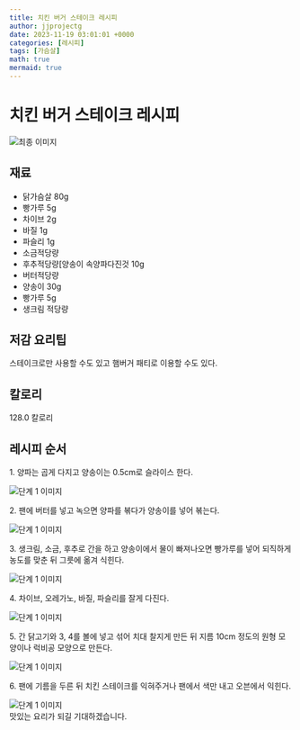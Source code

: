 ```yaml
---
title: 치킨 버거 스테이크 레시피
author: jjprojectg
date: 2023-11-19 03:01:01 +0000
categories: [레시피]
tags: [가슴살]
math: true
mermaid: true
---
```

<meta name="og:type" content="website"/>
<meta charset="UTF-8"/>
<div class="header">
  <h1>치킨 버거 스테이크 레시피</h1>
</div>

<div class="container my-4">
  <div class="row">
    <div class="col-12 col-md-6">
      <div class="recipe-image">
        <img src="http://www.foodsafetykorea.go.kr/uploadimg/20141117/20141117053715_1416213435185.jpg" class="step-image" alt="최종 이미지"/>
      </div>
    </div>
    <div class="col-12 col-md-6">
      <div class="ingredients">
        <h2>재료</h2>
        <ul class="card">
          <li> 닭가슴살 80g </li>
          <li>  빵가루 5g </li>
          <li>  차이브 2g </li>
          <li>  바질 1g </li>
          <li>  파슬리 1g </li>
          <li>  소금적당량 </li>
          <li>  후추적당량[양송이 속양파다진것 10g </li>
          <li>  버터적당량 </li>
          <li>  양송이 30g </li>
          <li>  빵가루 5g </li>
          <li>  생크림 적당량 </li>
</ul>
      </div>
    </div>
    <div class="col-12 col-md-6">
      <div class="ingredients">
        <h2>저감 요리팁</h2>
        <div class="card"> 
          <p>
            스테이크로만 사용할 수도 있고 햄버거 패티로 이용할 수도 있다.
          </p>
        </div>
      </div>
      <div class="ingredients">
        <h2>칼로리</h2>
        <div class="card"> 
          <p>
            128.0 칼로리
          </p>
        </div>
      </div>
    </div>
  </div>

  <h2 class="my-4">레시피 순서</h2>
  <div class="card recipe-card">
    <div class="card-body recipe-step">
      <p class="card-text step-description">1. 양파는 곱게 다지고 양송이는 0.5cm로 슬라이스 한다.</p>
      <img src="http://www.foodsafetykorea.go.kr/uploadimg/cook/981-1.jpg" alt="단계 1 이미지" class="step-image"/>
    </div>
  </div>
  <div class="card recipe-card">
    <div class="card-body recipe-step">
      <p class="card-text step-description">2. 팬에 버터를 넣고 녹으면 양파를 볶다가 양송이를 넣어 볶는다.</p>
      <img src="http://www.foodsafetykorea.go.kr/uploadimg/cook/981-2.jpg" alt="단계 1 이미지" class="step-image"/>
    </div>
  </div>
  <div class="card recipe-card">
    <div class="card-body recipe-step">
      <p class="card-text step-description">3. 생크림, 소금, 후추로 간을 하고 양송이에서 물이 빠져나오면 빵가루를 넣어 되직하게 농도를 맞춘 뒤 그릇에 옮겨 식힌다.</p>
      <img src="http://www.foodsafetykorea.go.kr/uploadimg/cook/981-3.jpg" alt="단계 1 이미지" class="step-image"/>
    </div>
  </div>
  <div class="card recipe-card">
    <div class="card-body recipe-step">
      <p class="card-text step-description">4. 차이브, 오레가노, 바질, 파슬리를 잘게 다진다.</p>
      <img src="http://www.foodsafetykorea.go.kr/uploadimg/cook/981-4.jpg" alt="단계 1 이미지" class="step-image"/>
    </div>
  </div>
  <div class="card recipe-card">
    <div class="card-body recipe-step">
      <p class="card-text step-description">5. 간 닭고기와 3, 4를 볼에 넣고 섞어 치대 찰지게 만든 뒤 지름 10cm 정도의 원형 모양이나 럭비공 모양으로 만든다.</p>
      <img src="http://www.foodsafetykorea.go.kr/uploadimg/cook/981-5.jpg" alt="단계 1 이미지" class="step-image"/>
    </div>
  </div>
  <div class="card recipe-card">
    <div class="card-body recipe-step">
      <p class="card-text step-description">6. 팬에 기름을 두른 뒤 치킨 스테이크를 익혀주거나 팬에서 색만 내고 오븐에서 익힌다.</p>
      <img src="http://www.foodsafetykorea.go.kr/uploadimg/cook/981-6.jpg" alt="단계 1 이미지" class="step-image"/>
    </div>
  </div>

</div>
맛있는 요리가 되길 기대하겠습니다.
